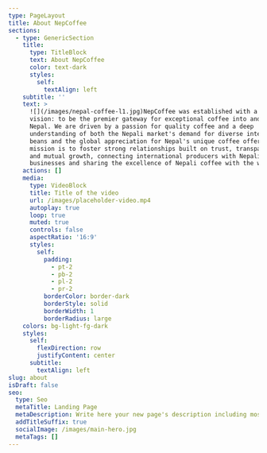 ```yaml
---
type: PageLayout
title: About NepCoffee
sections:
  - type: GenericSection
    title:
      type: TitleBlock
      text: About NepCoffee
      color: text-dark
      styles:
        self:
          textAlign: left
    subtitle: ''
    text: >
      ![](/images/nepal-coffee-l1.jpg)NepCoffee was established with a dual
      vision: to be the premier gateway for exceptional coffee into and out of
      Nepal. We are driven by a passion for quality coffee and a deep
      understanding of both the Nepali market's demand for diverse international
      beans and the global appreciation for Nepal's unique coffee offerings. Our
      mission is to foster strong relationships built on trust, transparency,
      and mutual growth, connecting international producers with Nepali
      businesses and sharing the excellence of Nepali coffee with the world.
    actions: []
    media:
      type: VideoBlock
      title: Title of the video
      url: /images/placeholder-video.mp4
      autoplay: true
      loop: true
      muted: true
      controls: false
      aspectRatio: '16:9'
      styles:
        self:
          padding:
            - pt-2
            - pb-2
            - pl-2
            - pr-2
          borderColor: border-dark
          borderStyle: solid
          borderWidth: 1
          borderRadius: large
    colors: bg-light-fg-dark
    styles:
      self:
        flexDirection: row
        justifyContent: center
      subtitle:
        textAlign: left
slug: about
isDraft: false
seo:
  type: Seo
  metaTitle: Landing Page
  metaDescription: Write here your new page's description including most relevant keywords.
  addTitleSuffix: true
  socialImage: /images/main-hero.jpg
  metaTags: []
---
```

